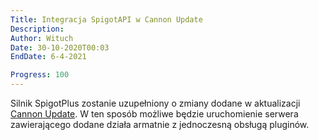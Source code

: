 ```yaml
---
Title: Integracja SpigotAPI w Cannon Update
Description:
Author: Wituch
Date: 30-10-2020T00:03
EndDate: 6-4-2021

Progress: 100
---
```


Silnik SpigotPlus zostanie uzupełniony o zmiany dodane w aktualizacji [Cannon Update](?updates/released/zero-update). W ten sposób możliwe będzie uruchomienie serwera zawierającego dodane działa armatnie z jednoczesną obsługą pluginów.